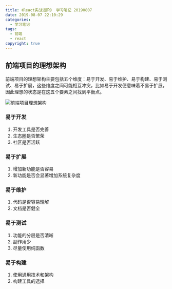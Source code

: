 ```yaml
---
title: 《React实战进阶》 学习笔记 20190807
date: 2019-08-07 22:10:29
categories:
  - 学习笔记
tags:
  - 前端
  - react
copyright: true
---
```


## 前端项目的理想架构

前端项目的理想架构主要包括五个维度：易于开发、易于维护、易于构建、易于测试、易于扩展，这些维度之间可能相互冲突，比如易于开发便意味着不易于扩展，因此理想的状态是在这五个要素之间找到平衡点。

![前端项目理想架构](https://img.yeyanjie.com/blog/201908/8.png)<!-- more -->

### 易于开发

1. 开发工具是否完善
2. 生态圈是否繁荣
3. 社区是否活跃

### 易于扩展

1. 增加新功能是否容易
2. 新功能是否会显著增加系统复杂度

### 易于维护

1. 代码是否容易理解
2. 文档是否健全

### 易于测试

1. 功能的分层是否清晰
2. 副作用少
3. 尽量使用纯函数

### 易于构建

1. 使用通用技术和架构
2. 构建工具的选择
